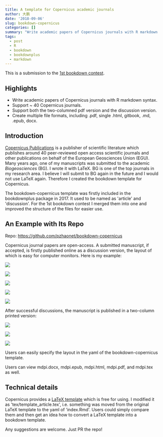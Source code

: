 ```yaml
---
title: A template for Copernicus academic journals
author: 大鹏
date: '2018-09-06'
slug: bookdown-copernicus
categories: []
summary: "Write academic papers of Copernicus journals with R markdown syntax."
tags:
  - post
  - R
  - bookdown
  - bookdownplus
  - markdown
---
```


This is a submission to the [1st bookdown contest](https://blog.rstudio.com/2018/07/27/first-bookdown-contest/).

## Highlights

- Write academic papers of Copernicus journals with R markdown syntax.
- Support ~ 40 Copernicus journals.
- Support both the two-columned pdf version and the discussion version.
- Create multiple file formats, including .pdf, single .html, gitbook, .md, .epub, docx.

## Introduction

[Copernicus Publications](https://www.copernicus.org) is a publisher of scientific literature which publishes around 40 peer-reviewed open access scientific journals and other publications on behalf of the European Geosciences Union (EGU). Many years ago, one of my manuscripts was submitted to the academic *Biogeosciences* (BG). I wrote it with LaTeX. BG is one of the top journals in my research area. I believe I will submit to BG again in the future and I would not use LaTeX again. Therefore I created the bookdown template for Copernicus.

The bookdown-copernicus template was firstly included in the bookdownplus package in 2017. It used to be named as 'article' and 'discussion'. For the 1st bookdown contest I merged them into one and improved the structure of the files for easier use.

## An Example with Its Repo

Repo: https://github.com/pzhaonet/bookdown-copernicus

Copernicus journal papers are open-access. A submitted manuscript, if accepted, is firstly published online as a discussion version, the layout of which is easy for computer monitors. Here is my example:

![](https://github.com/pzhaonet/bookdown-copernicus/raw/master/showcase/copernicus2_1.png)

![](https://github.com/pzhaonet/bookdown-copernicus/raw/master/showcase/copernicus2_2.png)

![](https://github.com/pzhaonet/bookdown-copernicus/raw/master/showcase/copernicus2_4.png)

![](https://github.com/pzhaonet/bookdown-copernicus/raw/master/showcase/copernicus2_5.png)

![](https://github.com/pzhaonet/bookdown-copernicus/raw/master/showcase/copernicus2_7.png)

After successful discussions, the manuscript is published in a two-column printed version:

![](https://github.com/pzhaonet/bookdown-copernicus/raw/master/showcase/copernicus_1.png)

![](https://github.com/pzhaonet/bookdown-copernicus/raw/master/showcase/copernicus_2.png)

![](https://github.com/pzhaonet/bookdown-copernicus/raw/master/showcase/copernicus_3.png)

Users can easily specify the layout in the yaml of the bookdown-copernicus template.

Users can view mdpi.docx, mdpi.epub, mdpi.html,  mdpi.pdf, and mdpi.tex as well.

## Technical details

Copernicus provides a [LaTeX template](https://publications.copernicus.org/for_authors/latex_instructions.html) which is free for using. I modified it as 'tex/template_article.tex', i.e. something was moved from the original LaTeX template to the yaml of 'index.Rmd'. Users could simply compare them and then get an idea how to convert a LaTeX template into a bookdown template.

Any suggestions are welcome. Just PR the repo!

